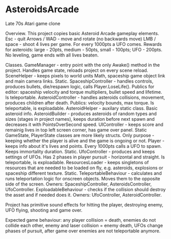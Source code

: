 # AsteroidsArcade
Late 70s Atari game clone

Overview.
This project copies basic Asteroid Arcade gameplay elements.
Esc - quit
Arrows / WAD - move and rotate (no backwards move)
LMB / space - shoot
4 lives per game. For every 1000pts a UFO comes. Rewards for asteroids: large - 20pts, medium - 50pts, small - 100pts; UFO - 200pts.
No leveling, game ends with all lives beaten.

Classes.
GameManager - entry point with the only Awake() method in the project. Handles game state, reloads project on every scene reload.
SceneHelper - keeps pixels to world units Math, spaceship game object link and main camera links. Static.
SpaceshipController - handles controls, produces bullets, die/respawn logic, calls Player.LoseLife(). Publics for editor: spaceship velocity and torque multipliers, bullet speed and lifetime. Is teleportable.
AsteroidController - handles asteroids collisions, movement, produces children after death. Publics: velocity bounds, max torque. Is teleportable, is exploadable.
AsteroidHelper - auxilary static class. Basic asteroid info.
AsteroidBuilder - produces asteroids of random types and sizes (stages in project names), keeps duration before next spawn and decreases it with PointsOverSecond speed.
UIController - keeps score and remainig lives in top left screen corner, has game over panel. Static
GameState, PlayerState classes are more likely structs. Only purpose - keeping whether the player is alive and the game is ongoing or not.
Player - keeps info about it's lives and points. Every 1000pts calls a UFO to spawn. Keeps immortality duration. Static.
UfoController - produces and keeps settings of UFOs. Has 2 phases in player pursuit - horizontal and straight. Is teleportable, is exploadable.
ResourcesLoader - keeps singletons of resources that are needed to be loaded on fly, e.g. asteroids, explosions or spaceship different texture. Static.
TeleportableBehaviour - calculates and runs teleportation logic for onscreen objects. Moves them to the opposite side of the screen. Owners: SpaceshipController, AsteroidsController, UfoController.
ExploadableBehaviour - checks if the collision should destroy the asset and if needed does it. Owners: UfoController, AsteroidController.

Project has primitive sound effects for hitting the player, destroying enemy, UFO flying, shooting and game over.

Expected game behaviour: any player collision = death, enemies do not collide each other, enemy and laser collision = enemy death, UFOs change phases of pursuit, after game over enemies are not teleportable anymore.

